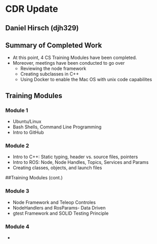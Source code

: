 # CDR Update
## Daniel Hirsch (djh329)

## Summary of Completed Work
* At this point, 4 CS Training Modules have been completed.
* Moreover, meetings have been conducted to go over
  * Reviewing the node framework
  * Creating subclasses in C++
  * Using Docker to enable the Mac OS with unix code capabilites


## Training Modules
### Module 1
* Ubuntu/Linux
* Bash Shells, Command Line Programming
* Intro to GitHub

### Module 2
* Intro to C++: Static typing, header vs. source files, pointers
* Intro to ROS: Node, Node Handles, Topics, Services and Params
* Creating classes, objects, and launch files

##Training Modules (cont.)
### Module 3
* Node Framework and Teleop Controles
* NodeHandlers and RosParams- Data Driven
* gtest Framework and SOLID Testing Principle

### Module 4
* 
